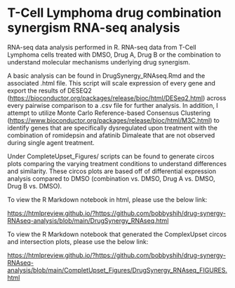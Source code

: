 # T-Cell Lymphoma drug combination synergism RNA-seq analysis
RNA-seq data analysis performed in R. RNA-seq data from T-Cell Lymphoma cells treated with DMSO, Drug A, Drug B or the combination to understand molecular mechanisms underlying drug synergism.

A basic analysis can be found in DrugSynergy_RNAseq.Rmd and the associated .html file. This script will scale expression of every gene and export the results of DESEQ2 (https://bioconductor.org/packages/release/bioc/html/DESeq2.html) across every pairwise comparison to a .csv file for further analysis. In addition, I attempt to utilize Monte Carlo Reference-based Consensus Clustering (https://www.bioconductor.org/packages/release/bioc/html/M3C.html) to identify genes that are specifically dysregulated upon treatment with the combination of romidepsin and afatinib Dimaleate that are not observed during single agent treatment.

Under CompleteUpset_Figures/ scripts can be found to generate circos plots comparing the varying treatment conditions to understand differences and similarity. These circos plots are based off of differential expression analysis compared to DMSO (combination vs. DMSO, Drug A vs. DMSO, Drug B vs. DMSO).

To view the R Markdown notebook in html, please use the below link:

https://htmlpreview.github.io/?https://github.com/bobbyshih/drug-synergy-RNAseq-analysis/blob/main/DrugSynergy_RNAseq.html

To view the R Markdown notebook that generated the ComplexUpset circos and intersection plots, please use the below link:

https://htmlpreview.github.io/?https://github.com/bobbyshih/drug-synergy-RNAseq-analysis/blob/main/CompletUpset_Figures/DrugSynergy_RNAseq_FIGURES.html
